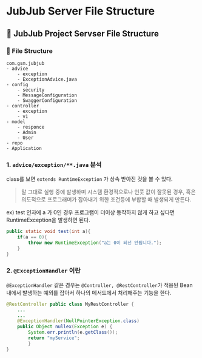 # JubJub Server File Structure
## 💩 JubJub Project Servser File Structure

### 📄 File Structure
```
com.gsm.jubjub
- advice
    - exception
    - ExceptionAdvice.java
- config
    - security
    - MessageConfiguration
    - SwaggerConfiguration
- controller
    - exception
    - v1
- model
    - responce
    - Admin
    - User
- repo
- Application
```
### 1. ```advice/exception/**.java``` 분석
class를 보면 ```extends RuntimeException``` 가 상속 받아진 것을 볼 수 있다.  
> 말 그대로 실행 중에 발생하며 시스템 환경적으로나 인풋 값이 잘못된 경우, 혹은 의도적으로 프로그래머가 잡아내기 위한 조건등에 부합할 때 발생되게 만든다.

ex) test 인자에 a 가 0인 경우 프로그램이 더이상 동작하지 않게 하고 싶다면 RuntimeException을 발생하면 된다.
```java
public static void test(int a){
    if(a == 0){
        throw new RuntimeException("a는 0이 되선 안됩니다.");
    }
}
```

### 2. ```@ExceptionHandler``` 이란
```@ExceptionHandler``` 같은 경우는 ```@Controller, @RestController```가 적용된 Bean 내에서 발생하는 예외를 잡아서 하나의 메서드에서 처리해주는 기능을 한다.

```java
@RestController public class MyRestController { 
    ... 
    ... 
    @ExceptionHandler(NullPointerException.class) 
    public Object nullex(Exception e) { 
        System.err.println(e.getClass()); 
        return "myService"; 
        } 
}
```